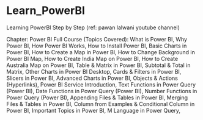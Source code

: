# Learn_PowerBI
Learning PowerBI Step by Step (ref: pawan lalwani youtube channel)



Chapter:
Power BI Full Course (Topics Covered):
What is Power BI,
Why Power BI,
How Power BI Works,
How to Install Power BI,
Basic Charts in Power BI,
How to Create a Map in Power BI,
How to Change Background in Power BI Map,
How to Create India Map on Power BI,
How to Create Australia Map on Power BI,
Table & Matrix in Power BI,
Subtotal & Total in Matrix,
Other Charts in Power BI Desktop,
Cards & Filters in Power BI,
Slicers in Power BI,
Advanced Charts in Power BI,
Objects & Actions (Hyperlinks), 
Power BI Service Introduction,
Text Functions in Power Query (Power BI),
Date Functions in Power Query (Power BI),
Number Functions in Power Query (Power BI),
Appending Files & Tables in Power BI,
Merging Files & Tables in Power BI,
Column from Examples & Conditional Column  in Power BI,
Important Topics in Power BI,
M Language in Power Query,
